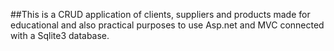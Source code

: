 ##This is a CRUD application of clients, suppliers and products made for educational and also practical purposes to use Asp.net and MVC connected with a Sqlite3 database.
